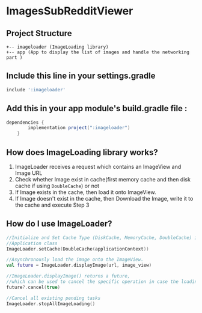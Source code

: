 # ImagesSubRedditViewer

Project Structure
-----------------
```
+-- imageloader (ImageLoading library)
+-- app (App to display the list of images and handle the networking part )
```

Include this line in your settings.gradle
----------------------------------------
```groovy
include ':imageloader'
```

Add this in your app module's build.gradle file :
--------------------------------------------------
```groovy
dependencies {
        implementation project(":imageloader")
    }
```

How does ImageLoading library works?
------------------------------------
1. ImageLoader receives a request which contains an ImageView and Image URL
2. Check whether Image exist in cache(first memory cache and then disk cache if using ```DoubleCache```) or not
3. If Image exists in the cache, then load it onto ImageView.
4. If Image doesn't exist in the cache, then Download the Image, write it to the cache and execute Step 3

How do I use ImageLoader?
-------------------------
```kotlin
//Initialize and Set Cache Type (DiskCache, MemoryCache, DoubleCache) in
//Application class
ImageLoader.setCache(DoubleCache(applicationContext))

//Asynchronously load the image onto the ImageView.
val future = ImageLoader.displayImage(url, image_view)

//ImageLoader.displayImage() returns a future,
//which can be used to cancel the specific operation in case the loading is not needed anymore.
future?.cancel(true) 

//Cancel all existing pending tasks
ImageLoader.stopAllImageLoading()
```
